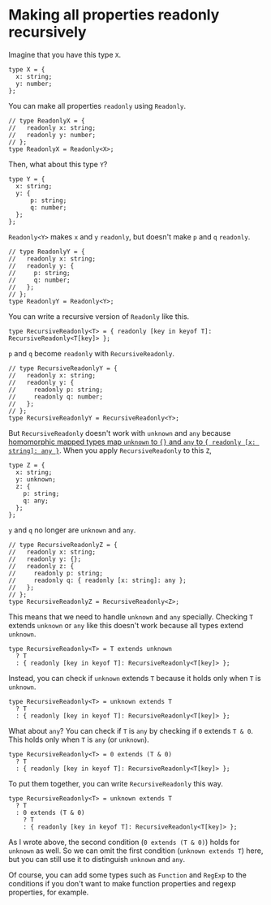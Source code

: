 # Making all properties readonly recursively

Imagine that you have this type `X`.

```
type X = {
  x: string;
  y: number;
};
```

You can make all properties `readonly` using `Readonly`.

```
// type ReadonlyX = {
//   readonly x: string;
//   readonly y: number;
// };
type ReadonlyX = Readonly<X>;
```

Then, what about this type `Y`?

```
type Y = {
  x: string;
  y: {
      p: string;
      q: number;
  };
};
```

`Readonly<Y>` makes `x` and `y` `readonly`, but doesn't make `p` and `q` `readonly`.

```
// type ReadonlyY = {
//   readonly x: string;
//   readonly y: {
//     p: string;
//     q: number;
//   };
// };
type ReadonlyY = Readonly<Y>;
```

You can write a recursive version of `Readonly` like this.

```
type RecursiveReadonly<T> = { readonly [key in keyof T]: RecursiveReadonly<T[key]> };
```

`p` and `q` become `readonly` with `RecursiveReadonly`.

```
// type RecursiveReadonlyY = {
//   readonly x: string;
//   readonly y: {
//     readonly p: string;
//     readonly q: number;
//   };
// };
type RecursiveReadonlyY = RecursiveReadonly<Y>;
```

But `RecursiveReadonly` doesn't work with `unknown` and `any` because [homomorphic mapped types map `unknown` to `{}` and `any` to `{ readonly [x: string]: any }`](./homomorphic_mapped_type.html). When you apply `RecursiveReadonly` to this `Z`,

```
type Z = {
  x: string;
  y: unknown;
  z: {
    p: string;
    q: any;
  };
};
```

`y` and `q` no longer are `unknown` and `any`.

```
// type RecursiveReadonlyZ = {
//   readonly x: string;
//   readonly y: {};
//   readonly z: {
//     readonly p: string;
//     readonly q: { readonly [x: string]: any };
//   };
// };
type RecursiveReadonlyZ = RecursiveReadonly<Z>;
```

This means that we need to handle `unknown` and `any` specially. Checking `T` extends `unknown` or `any` like this doesn't work because all types extend `unknown`.

```
type RecursiveReadonly<T> = T extends unknown
  ? T
  : { readonly [key in keyof T]: RecursiveReadonly<T[key]> };
```

Instead, you can check if `unknown` extends `T` because it holds only when `T` is `unknown`.

```
type RecursiveReadonly<T> = unknown extends T
  ? T
  : { readonly [key in keyof T]: RecursiveReadonly<T[key]> };
```

What about `any`? You can check if `T` is `any` by checking if `0` extends `T & 0`. This holds only when `T` is `any` (or `unknown`).

```
type RecursiveReadonly<T> = 0 extends (T & 0)
  ? T
  : { readonly [key in keyof T]: RecursiveReadonly<T[key]> };
```

To put them together, you can write `RecursiveReadonly` this way.

```
type RecursiveReadonly<T> = unknown extends T
  ? T
  : 0 extends (T & 0)
    ? T
    : { readonly [key in keyof T]: RecursiveReadonly<T[key]> };
```

As I wrote above, the second condition (`0 extends (T & 0)`) holds for `unknown` as well. So we can omit the first condition (`unknown extends T`) here, but you can still use it to distinguish `unknown` and `any`.

Of course, you can add some types such as `Function` and `RegExp` to the conditions if you don't want to make function properties and regexp properties, for example.

